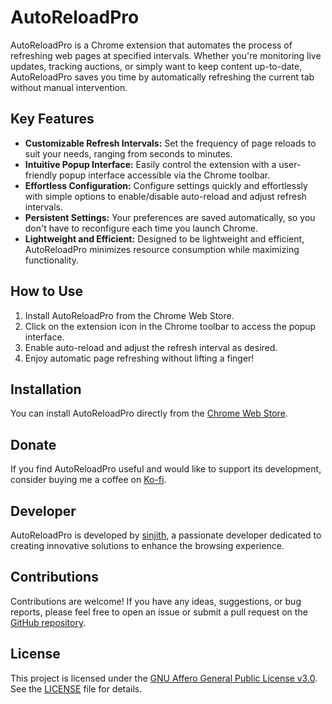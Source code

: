 # AutoReloadPro

AutoReloadPro is a Chrome extension that automates the process of refreshing web pages at specified intervals. Whether you're monitoring live updates, tracking auctions, or simply want to keep content up-to-date, AutoReloadPro saves you time by automatically refreshing the current tab without manual intervention.

## Key Features

- **Customizable Refresh Intervals:** Set the frequency of page reloads to suit your needs, ranging from seconds to minutes.
- **Intuitive Popup Interface:** Easily control the extension with a user-friendly popup interface accessible via the Chrome toolbar.
- **Effortless Configuration:** Configure settings quickly and effortlessly with simple options to enable/disable auto-reload and adjust refresh intervals.
- **Persistent Settings:** Your preferences are saved automatically, so you don't have to reconfigure each time you launch Chrome.
- **Lightweight and Efficient:** Designed to be lightweight and efficient, AutoReloadPro minimizes resource consumption while maximizing functionality.

## How to Use

1. Install AutoReloadPro from the Chrome Web Store.
2. Click on the extension icon in the Chrome toolbar to access the popup interface.
3. Enable auto-reload and adjust the refresh interval as desired.
4. Enjoy automatic page refreshing without lifting a finger!

## Installation

You can install AutoReloadPro directly from the [Chrome Web Store](https://chrome.google.com/webstore/detail/autoreloadpro/fbmellleodncldldfelkkjggcpfhdbei).

## Donate

If you find AutoReloadPro useful and would like to support its development, consider buying me a coffee on [Ko-fi](https://ko-fi.com/sinjith).

## Developer

AutoReloadPro is developed by [sinjith](https://github.com/sinjithms), a passionate developer dedicated to creating innovative solutions to enhance the browsing experience.

## Contributions

Contributions are welcome! If you have any ideas, suggestions, or bug reports, please feel free to open an issue or submit a pull request on the [GitHub repository](https://github.com/sinjithms/AutoReloadPro).

## License

This project is licensed under the [GNU Affero General Public License v3.0](LICENSE). See the [LICENSE](LICENSE) file for details.
